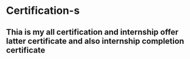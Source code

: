 # Certification-s
## Thia is my all certification and internship offer latter certificate and also internship completion certificate 
